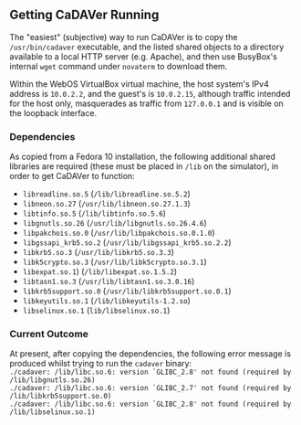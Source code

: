 ## Getting CaDAVer Running ##
The "easiest" (subjective) way to run CaDAVer is to copy the `/usr/bin/cadaver` executable, and the listed shared objects to a directory available to a local HTTP server (e.g. Apache), and then use BusyBox's internal `wget` command under `novaterm` to download them.

Within the WebOS VirtualBox virtual machine, the host system's IPv4 address is `10.0.2.2`, and the guest's is `10.0.2.15`, although traffic intended for the host only, masquerades as traffic from `127.0.0.1` and is visible on the loopback interface.

### Dependencies ###
As copied from a Fedora 10 installation, the following additional shared libraries are required (these must be placed in `/lib` on the simulator), in order to get CaDAVer to function:

  * `libreadline.so.5` (`/lib/libreadline.so.5.2`)
  * `libneon.so.27` (`/usr/lib/libneon.so.27.1.3`)
  * `libtinfo.so.5` (`/lib/libtinfo.so.5.6`)
  * `libgnutls.so.26` (`/usr/lib/libgnutls.so.26.4.6`)
  * `libpakchois.so.0` (`/usr/lib/libpakchois.so.0.1.0`)
  * `libgssapi_krb5.so.2` (`/usr/lib/libgssapi_krb5.so.2.2`)
  * `libkrb5.so.3` (`/usr/lib/libkrb5.so.3.3`)
  * `libk5crypto.so.3` (`/usr/lib/libk5crypto.so.3.1`)
  * `libexpat.so.1`) (`/lib/libexpat.so.1.5.2`)
  * `libtasn1.so.3` (`/usr/lib/libtasn1.so.3.0.16`)
  * `libkrb5support.so.0` (`/usr/lib/libkrb5support.so.0.1`)
  * `libkeyutils.so.1` (`/lib/libkeyutils-1.2.so`)
  * `libselinux.so.1` (`lib/libselinux.so.1`)

### Current Outcome ###
At present, after copying the dependencies, the following error message is produced whilst trying to run the `cadaver` binary:<br />
``./cadaver: /lib/libc.so.6: version `GLIBC_2.8' not found (required by /lib/libgnutls.so.26)``<br />
``./cadaver: /lib/libc.so.6: version `GLIBC_2.7' not found (required by /lib/libkrb5support.so.0)``<br />
``./cadaver: /lib/libc.so.6: version `GLIBC_2.8' not found (required by /lib/libselinux.so.1)``